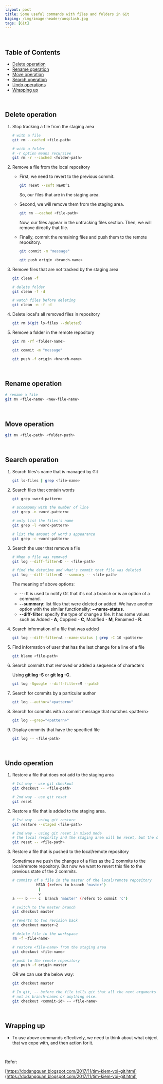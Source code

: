 ```yaml
---
layout: post
title: Some useful commands with files and folders in Git
bigimg: /img/image-header/unsplash.jpg
tags: [Git]
---
```




<br>

## Table of Contents
- [Delete operation](#delete-operation)
- [Rename operation](#rename-operation)
- [Move operation](#move-operation)
- [Search operation](#search-operation)
- [Undo operations](#undo-operations)
- [Wrapping up](#wrapping-up)

<br>

## Delete operation

1. Stop tracking a file from the staging area

    ```bash
    # with a file
    git rm --cached <file-path>

    # with a folder
    # -r option means recursive
    git rm -r --cached <folder-path>
    ```

2. Remove a file from the local repository

    - First, we need to revert to the previous commit.

        ```bash
        git reset --soft HEAD^1
        ```

        So, our files that are in the staging area.

    - Second, we will remove them from the staging area.

        ```bash
        git rm --cached <file-path>
        ```

        Now, our files appear in the untracking files section. Then, we will remove directly that file.

    - Finally, commit the remaining files and push them to the remote repository.

        ```bash
        git commit -m "message"

        git push origin <branch-name>
        ```

3. Remove files that are not tracked by the staging area

    ```bash
    git clean -f

    # delete folder
    git clean -f -d

    # watch files before deleting
    git clean -n -f -d
    ```

4. Delete local's all removed files in repository

    ```bash
    git rm $(git ls-files --deleted)
    ```

5. Remove a folder in the remote repository

    ```bash
    git rm -rf <folder-name>

    git commit -m "message"

    git push -f origin <branch-name>
    ```

<br>

## Rename operation

```bash
# rename a file
git mv <file-name> <new-file-name>
```


<br>

## Move operation

```bash
git mv <file-path> <folder-path>
```


<br>

## Search operation

1. Search files's name that is managed by Git

    ```bash
    git ls-files | grep <file-name>
    ```

2. Search files that contain words

    ```bash
    git grep <word-pattern>

    # accompany with the number of line
    git grep -n <word-pattern>

    # only list the files's name
    git grep -l <word-pattern>

    # list the amount of word's appearance
    git grep -c <word-pattern>
    ```

3. Search the user that remove a file

    ```bash
    # When a file was removed
    git log --diff-filter=D -- <file-path>

    # find the datetime and what's commit that file was deleted
    git log --diff-filter=D --summary -- <file-path>
    ```

    The meaning of above options:
    - **--**: It is used to notify Git that it's not a branch or is an option of a command.
    - **--summary**: list files that were deleted or added. We have another option with the similar functionality: **--name-status**.
    - **--diff-filter**: specify the type of change a file. It has some values such as Added - **A**, Coppied - **C**, Modified - **M**, Renamed - **R**.

4. Search information of a file that was added

    ```bash
    git log --diff-filter=A --name-status | grep -C 10 <pattern>
    ```

5. Find information of user that has the last change for a line of a file

    ```bash
    git blame <file-path>
    ```

6. Search commits that removed or added a sequence of characters

    Using **git log -S<string>** or **git log -G<regex>**.

    ```bash
    git log -Sgoogle --diff-filter=M --patch
    ```

7. Search for commits by a particular author

    ```bash
    git log --author="<pattern>"
    ```

8. Search for commits with a commit message that matches \<pattern\>

    ```bash
    git log --grep="<pattern>"
    ```

9. Display commits that have the specified file

    ```bash
    git log -- <file-path>
    ```

<br>

## Undo operation

1. Restore a file that does not add to the staging area

    ```bash
    # 1st way - use git checkout
    git checkout -- <file-path>

    # 2nd way - use git reset
    git reset 
    ```

2. Restore a file that is added to the staging area.

    ```bash
    # 1st way - using git restore
    git restore --staged <file-path>

    # 2nd way - using git reset in mixed mode
    # the local respority and the staging area will be reset, but the changes in working space are still remained
    git reset -- <file-path>
    ```

3. Restore a file that is pushed to the local/remote repository

    Sometimes we push the changes of a files as the 2 commits to the local/remote repository. But now we want to revert this file to the previous state of the 2 commits.

    ```bash
    # commits of a file in the master of the local/remote repository
               HEAD (refers to branch 'master')
                |
                v
    a --- b --- c  branch 'master' (refers to commit 'c')
    ```

    ```bash
    # switch to the master branch
    git checkout master

    # reverts to two revision back
    git checkout master~2

    # delete file in the workspace
    rm -f <file-name>

    # restore <file-name> from the staging area
    git checkout <file-name>

    # push to the remote repository
    git push -f origin master
    ```

    OR we can use the below way:

    ```bash
    git checkout master

    # In git, -- before the file tells git that all the next arguments should be interpreted as filenames,
    # not as branch-names or anything else.
    git checkout <commit-id> -- <file-name>
    ```

<br>

## Wrapping up

- To use above commands effectively, we need to think about what object that we cope with, and then action for it.

<br>

Refer:

[https://dodangquan.blogspot.com/2017/11/tim-kiem-voi-git.html](https://dodangquan.blogspot.com/2017/11/tim-kiem-voi-git.html)